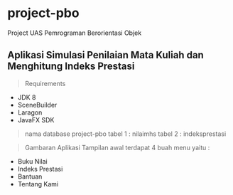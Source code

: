 # project-pbo
Project UAS Pemrograman Berorientasi Objek 

## Aplikasi Simulasi Penilaian Mata Kuliah dan Menghitung Indeks Prestasi

> Requirements
- JDK 8
- SceneBuilder
- Laragon
- JavaFX SDK

> nama database project-pbo
tabel 1 : nilaimhs
tabel 2 : indeksprestasi

> Gambaran Aplikasi
Tampilan awal terdapat 4 buah menu yaitu :
- Buku Nilai
- Indeks Prestasi
- Bantuan
- Tentang Kami
